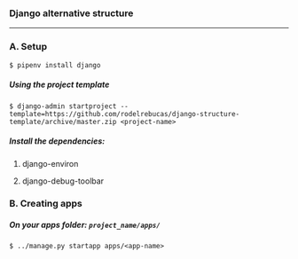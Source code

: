 ### Django alternative structure
---
### A. Setup

`$ pipenv install django`

##### Using the project template

`$ django-admin startproject --template=https://github.com/rodelrebucas/django-structure-template/archive/master.zip <project-name>`

##### Install the dependencies:

1. django-environ

2. django-debug-toolbar


### B. Creating apps

##### On your apps folder: `project_name/apps/`

`$ ../manage.py startapp apps/<app-name>`